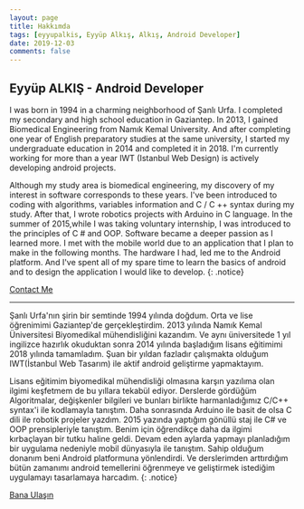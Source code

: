 ```yaml
---
layout: page
title: Hakkımda
tags: [eyyupalkis, Eyyüp Alkış, Alkış, Android Developer]
date: 2019-12-03
comments: false
---
```


## Eyyüp ALKIŞ - Android Developer

I was born in 1994 in a charming neighborhood of Şanlı Urfa. I completed my secondary and high school education in Gaziantep. In 2013, I gained Biomedical Engineering from Namık Kemal University. And after completing one year of English preparatory studies at the same university, I started my undergraduate education in 2014 and completed it in 2018. I'm currently working for more than a year IWT (Istanbul Web Design) is actively developing android projects.

Although my study area is biomedical engineering, my discovery of my interest in software corresponds to these years. I've been introduced to coding with algorithms, variables information and C / C ++ syntax during my study. After that, I wrote robotics projects with Arduino in C language. In the summer of 2015,while I was taking voluntary internship, I was introduced to the principles of C # and OOP. Software became a deeper passion as I learned more. I met with the mobile world due to an application that I plan to make in the following months. The hardware I had, led me to the Android platform. And I've spent all of my spare time to learn the basics of android and to design the application I would like to develop.
{: .notice}

<div markdown="0"><a href="mailto:{{ site.email }}" class="btn btn-info">Contact Me</a></div>

----

Şanlı Urfa'nın şirin bir semtinde 1994 yılında doğdum. Orta ve lise öğrenimimi Gaziantep'de gerçekleştirdim. 2013 yılında Namık Kemal Üniversitesi Biyomedikal mühendisliğini kazandım. Ve aynı üniversitede 1 yıl ingilizce hazırlık okuduktan sonra 2014 yılında başladığım lisans eğitimimi 2018 yılında tamamladım. Şuan bir yıldan fazladır çalışmakta olduğum IWT(İstanbul Web Tasarım) ile aktif android geliştirme yapmaktayım.


Lisans eğitimim biyomedikal mühendisliği olmasına karşın yazılıma olan ilgimi keşfetmem de bu
yıllara tekabül ediyor. Derslerde gördüğüm Algoritmalar, değişkenler bilgileri ve bunları birlikte harmanladığımız C/C++ syntax'i  ile kodlamayla tanıştım. Daha sonrasında Arduino ile basit de olsa C dili ile robotik projeler yazdım. 2015 yazında yaptığım gönüllü staj ile C# ve OOP prensipleriyle tanıştım. Benim için öğrendikçe daha da ilgimi kırbaçlayan bir tutku haline geldi. Devam eden aylarda yapmayı planladığım bir uygulama nedeniyle mobil dünyasıyla ile tanıştım. Sahip olduğum donanım beni Android platformuna yönlendirdi. Ve derslerimden arttırdığım bütün zamanımı android temellerini öğrenmeye ve geliştirmek istediğim uygulamayı tasarlamaya harcadım.
{: .notice}

<div markdown="0"><a href="mailto:{{ site.email }}" class="btn btn-info">Bana Ulaşın</a></div>



